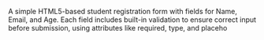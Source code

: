 

A simple HTML5-based student registration form with fields for Name, Email, and Age. Each field includes built-in validation to ensure correct input before submission, using attributes like required, type, and placeho






